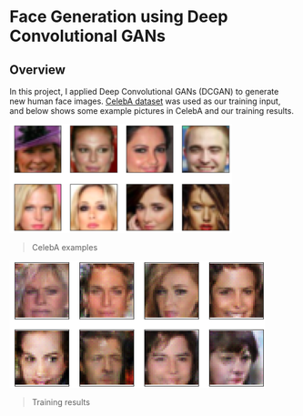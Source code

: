 # Face Generation using Deep Convolutional GANs

## Overview

In this project, I applied Deep Convolutional GANs (DCGAN) to generate new human face images. [CelebA dataset](http://mmlab.ie.cuhk.edu.hk/projects/CelebA.html) was used as our training input, and below shows some example pictures in CelebA and our training results.

![CelebA example](./assets/imgsize32.png)

> CelebA examples

![Training results](./assets/results.png)

> Training results
